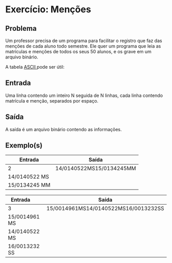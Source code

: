 Exercício: Menções
==================


Problema
--------

Um professor precisa de um programa para facilitar o registro que faz das menções de cada aluno todo semestre. Ele quer um programa que leia as matrículas e menções de todos os seus 50 alunos, e os grave em um arquivo binário.

A tabela <a href = "https://pt.wikipedia.org/wiki/ASCII"> ASCII </a> pode ser útil: 


Entrada
-------


Uma linha contendo um inteiro N seguida de N linhas, cada linha contendo matrícula e menção, separados por espaço.


Saída
-----

A saída é um arquivo binário contendo as informações. 

Exemplo(s)
----------

| Entrada       | Saída                    |
|---------------|--------------------------|
| 2             | 14/0140522MS15/0134245MM |
| 14/0140522 MS |                          |
| 15/0134245 MM |                          |


| Entrada       | Saída                                |
|---------------|--------------------------------------|
| 3             | 15/0014961MS14/0140522MS16/0013232SS |
| 15/0014961 MS |                                      |
| 14/0140522 MS |                                      | 
| 16/0013232 SS |                                      |
